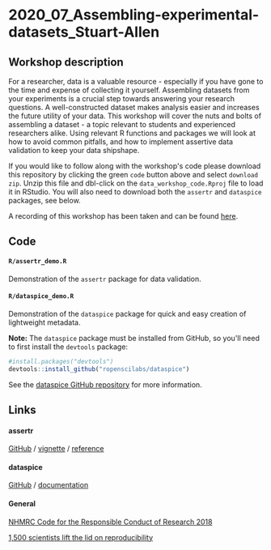 # 2020_07_Assembling-experimental-datasets_Stuart-Allen

## Workshop description

For a researcher, data is a valuable resource - especially if you have gone to the time and expense of collecting it yourself. Assembling datasets from your experiments is a crucial step towards answering your research questions. A well-constructed dataset makes analysis easier and increases the future utility of your data. This workshop will cover the nuts and bolts of assembling a dataset - a topic relevant to students and experienced researchers alike. Using relevant R functions and packages we will look at how to avoid common pitfalls, and how to implement assertive data validation to keep your data shipshape.

If you would like to follow along with the workshop's code please download this repository by clicking the green `code` button above and select `download zip`. Unzip this file and dbl-click on the `data_workshop_code.Rproj` file to load it in RStudio. You will also need to download both the `assertr` and `dataspice` packages, see below. 

A recording of this workshop has been taken and can be found [here](https://macquarie.zoom.us/rec/share/xt5NDKDR13JJZKv1znHAQvEiD7rIX6a823Me-aZZnxvL924OLdonFhJTW60UAal1).

## Code

#### `R/assertr_demo.R`

Demonstration of the `assertr` package for data validation.

#### `R/dataspice_demo.R`

Demonstration of the `dataspice` package for quick and easy creation of lightweight metadata.

**Note:** The `dataspice` package must be installed from GitHub, so you'll need to first install the `devtools` package:

``` r
#install.packages("devtools")
devtools::install_github("ropenscilabs/dataspice")
```

See the [dataspice GitHub repository](https://github.com/ropenscilabs/dataspice) for more information.

## Links

#### assertr

[GitHub](https://github.com/ropensci/assertr) / [vignette](https://cran.r-project.org/web/packages/assertr/vignettes/assertr.html) / [reference](https://cran.r-project.org/web/packages/assertr/assertr.pdf)

#### dataspice

[GitHub](https://github.com/ropenscilabs/dataspice) / [documentation](https://docs.ropensci.org/dataspice/) 

#### General

[NHMRC Code for the Responsible Conduct of Research 2018](https://www.nhmrc.gov.au/about-us/publications/australian-code-responsible-conduct-research-2018)

[1,500 scientists lift the lid on reproducibility](https://www.nature.com/news/1-500-scientists-lift-the-lid-on-reproducibility-1.19970)

